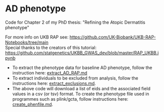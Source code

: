 # AD phenotype
Code for Chapter 2 of my PhD thesis: "Refining the Atopic Dermatitis phenotype"

For more info on UKB RAP see: https://github.com/UK-Biobank/UKB-RAP-Notebooks/tree/main  
Special thanks to the creators of this tutorial: https://github.com/statgenetics/UKBB_GWAS_dev/blob/master/RAP_UKBB.ipynb


- To extract the phenotype data for baseline AD phenotype, follow the instruction here: [extract_AD_RAP.md](extract_AD_RAP.md)   
- To extract individuals to be excluded from analysis, follow the instructions here: [extract_exclusions.md](extract_exclusions.md).   
- The above code will download a list of eids and the associated field values in a csv (or tsv) format. To create the phenotype file used in programmes such as plink/gcta, follow instructions here: [create_phenfile.md](create_phenfile.md). 
